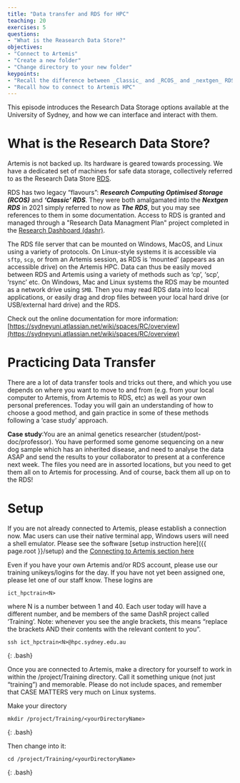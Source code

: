 ```yaml
---
title: "Data transfer and RDS for HPC"
teaching: 20
exercises: 5
questions:
- "What is the Reasearch Data Store?"
objectives:
- "Connect to Artemis"
- "Create a new folder"
- "Change directory to your new folder"
keypoints:
- "Recall the difference between _Classic_ and _RCOS_ and _nextgen_ RDS"
- "Recall how to connect to Artemis HPC"
---
```

This episode introduces the Research Data Storage options available at the University of Sydney, and how we can interface and interact with them.


# What is the Research Data Store?

Artemis is not backed up. Its hardware is geared towards processing. We have a dedicated set of machines for safe data storage, collectively referred to as the Research Data Store [RDS](https://sydneyuni.atlassian.net/wiki/spaces/RC/pages/228589620/Research+Data+Store). 

RDS has two legacy “flavours”: ***Research Computing Optimised Storage (RCOS)*** and ***‘Classic’ RDS***. They were both amalgamated into the ***Nextgen RDS*** in 2021 simply referred to now as ***The RDS***, but you may see references to them in some documentation. Access to RDS is granted and managed through a "Research Data Managment Plan" project completed in the [Research Dashboard (dashr)](https://dashr.sydney.edu.au/).

The RDS file server that can be mounted on Windows, MacOS, and Linux using a variety of protocols. On Linux-style systems it is accessible via `sftp`, `scp`,  or from an Artemis session, as RDS is ‘mounted’ (appears as an accessible drive) on the Artemis HPC. Data can thus be easily moved between RDS and Artemis using a variety of methods such as ‘cp’, ‘scp’, ‘rsync’ etc. On Windows, Mac and Linux systems the RDS may be mounted as a network drive using `SMB`. Then you may read RDS data into local applications, or easily drag and drop files between your local hard drive (or USB/external hard drive) and the RDS. 

Check out the online documentation for more information:
[https://sydneyuni.atlassian.net/wiki/spaces/RC/overview](https://sydneyuni.atlassian.net/wiki/spaces/RC/overview)


# Practicing Data Transfer

There are a lot of data transfer tools and tricks out there, and which you use depends on where you want to move to and from (e.g. from your local computer to Artemis, from Artemis to RDS, etc) as well as your own personal preferences. Today you will gain an understanding of how to choose a good method, and gain practice in some of these methods following a ‘case study’ approach. 

**Case study**:You are an animal genetics researcher (student/post-doc/professor). You have performed some genome sequencing on a new dog sample which has an inherited disease, and need to analyse the data ASAP and send the results to your collaborator to present at a conference next week. The files you need are in assorted locations, but you need to get them all on to Artemis for processing. And of course, back them all up on to the RDS!


# Setup

If you are not already connected to Artemis, please establish a connection now. Mac users can use their native terminal app, Windows users will need a shell emulator. Please see the software [setup instruction here]({{ page.root }}/setup) and the [Connecting to Artemis section here](https://sydney-informatics-hub.github.io/training.artemis.introhpc/01-intro/index.html)

Even if you have your own Artemis and/or RDS account, please use our training unikeys/logins for the day. If you have not yet been assigned one, please let one of our staff know. These logins are

```
ict_hpctrain<N>
```

where N is a number between 1 and 40. Each user today will have a different number, and be members of the same DashR project called ‘Training’. Note: whenever you see the angle brackets, this means “replace the brackets AND their contents with the relevant content to you”. 

~~~
ssh ict_hpctrain<N>@hpc.sydney.edu.au
~~~
{: .bash}

Once you are connected to Artemis, make a directory for yourself to work in within the /project/Training directory. Call it something unique (not just “training”) and memorable. Please do not include spaces, and remember that CASE MATTERS very much on Linux systems. 

Make your directory

~~~
mkdir /project/Training/<yourDirectoryName>
~~~
{: .bash}

Then change into it:

~~~
cd /project/Training/<yourDirectoryName> 
~~~
{: .bash}

<br>
